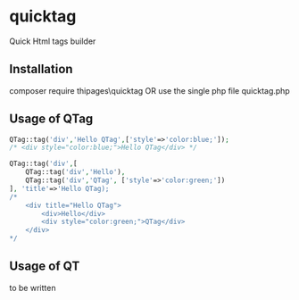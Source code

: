 # quicktag
Quick Html tags builder

## Installation
composer require thipages\quicktag OR use the single php file quicktag.php

## Usage of QTag
```php
QTag::tag('div','Hello QTag',['style'=>'color:blue;']);
/* <div style="color:blue;">Hello QTag</div> */

QTag::tag('div',[
    QTag::tag('div','Hello'),
    QTag::tag('div','QTag', ['style'=>'color:green;'])
], 'title'=>'Hello QTag);
/*
    <div title="Hello QTag">
        <div>Hello</div>
        <div style="color:green;">QTag</div>
    </div>
*/
```

## Usage of QT
to be written
